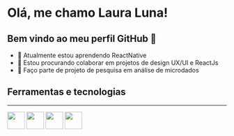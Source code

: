 # Olá, me chamo Laura Luna! 
## Bem vindo ao meu perfil GitHub 👋

- 🌱 Atualmente estou aprendendo ReactNative
- 👯 Estou procurando colaborar em projetos de design UX/UI e ReactJs
- 🔭 Faço parte de projeto de pesquisa em análise de microdados 

## Ferramentas e tecnologias
<hr></hr>
<img src="https://cdn.jsdelivr.net/gh/devicons/devicon/icons/react/react-original.svg" width="40" height="40"/>
<img src="https://cdn.jsdelivr.net/gh/devicons/devicon/icons/css3/css3-original.svg" width="40" height="40"/>
<img src="https://cdn.jsdelivr.net/gh/devicons/devicon/icons/html5/html5-original.svg" width="40" height="40"/>        
<img src="https://cdn.jsdelivr.net/gh/devicons/devicon/icons/figma/figma-original.svg" width="40" height="40"/>

          
                
          
